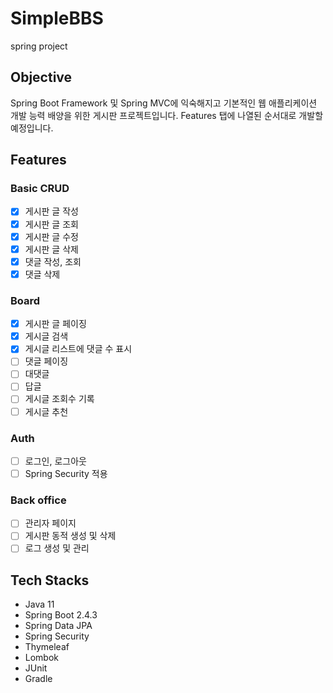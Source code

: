 # SimpleBBS
spring project
## Objective
Spring Boot Framework 및 Spring MVC에 익숙해지고 기본적인 웹 애플리케이션 개발 능력 배양을 위한 게시판 프로젝트입니다.
Features 탭에 나열된 순서대로 개발할 예정입니다.
## Features
### Basic CRUD
- [X] 게시판 글 작성
- [X] 게시판 글 조회
- [X] 게시판 글 수정
- [X] 게시판 글 삭제
- [X] 댓글 작성, 조회
- [X] 댓글 삭제
### Board
- [X] 게시판 글 페이징
- [X] 게시글 검색
- [X] 게시글 리스트에 댓글 수 표시
- [ ] 댓글 페이징
- [ ] 대댓글
- [ ] 답글
- [ ] 게시글 조회수 기록
- [ ] 게시글 추천
### Auth
- [ ] 로그인, 로그아웃
- [ ] Spring Security 적용
### Back office
- [ ] 관리자 페이지
- [ ] 게시판 동적 생성 및 삭제
- [ ] 로그 생성 및 관리
## Tech Stacks
- Java 11
- Spring Boot 2.4.3
- Spring Data JPA
- Spring Security
- Thymeleaf
- Lombok
- JUnit
- Gradle
